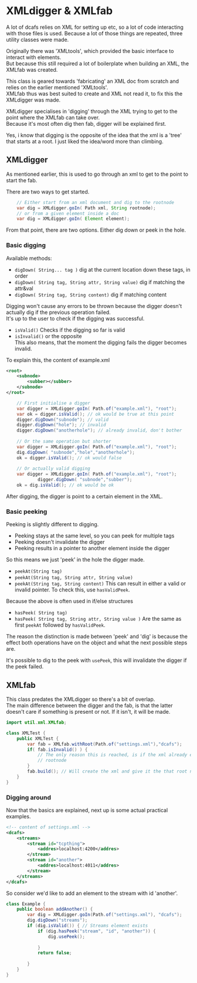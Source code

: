 # XMLdigger & XMLfab

A lot of dcafs relies on XML for setting up etc, so a lot of code interacting with those files is used.
Because a lot of those things are repeated, three utility classes were made.

Originally there was 'XMLtools', which provided the basic interface to interact with elements.  
But because this still required a lot of boilerplate when building an XML, the XMLfab was created.

This class is geared towards 'fabricating' an XML doc from scratch and relies on the earlier mentioned 'XMLtools'.  
XMLfab thus was best suited to create and XML not read it, to fix this the XMLdigger was made.

XMLdigger specialises in 'digging' through the XML trying to get to the point where the XMLfab can take over.  
Because it's most often dig then fab, digger will be explained first.

Yes, i know that digging is the opposite of the idea that the xml is a 'tree' that starts at a root.
I just liked the idea/word more than climbing.

## XMLdigger

As mentioned earlier, this is used to go through an xml to get to the point to start the fab.

There are two ways to get started.
````java
    // Either start from an xml document and dig to the rootnode
    var dig = XMLdigger.goIn( Path xml, String rootnode);
    // or from a given element inside a doc
    var dig = XMLdigger.goIn( Element element);
````
From that point, there are two options. Either dig down or peek in the hole.  

### Basic digging
Available methods:
- `digDown( String... tag )` dig at the current location down these tags, in order
- `digDown( String tag, String attr, String value)` dig if matching the attr&val 
- `digDown( String tag, String content)` dig if matching content

Digging won't cause any errors to be thrown because the digger doesn't actually dig if the previous operation failed.  
It's up to the user to check if the digging was successful.
- `isValid()` Checks if the digging so far is valid
- `isInvalid()` or the opposite  
This also means, that the moment the digging fails the digger becomes invalid.

To explain this, the content of example.xml
````xml
<root>
    <subnode>
        <subber></subber>
    </subnode>
</root>
````
````java
    // First initialise a digger
    var digger = XMLdigger.goIn( Path.of("example.xml"), "root");
    var ok = digger.isValid(); // ok would be true at this point
    digger.digDown("subnode"); // valid
    digger.digDown("hole"); // invalid
    digger.digDown("anotherhole"); // already invalid, don't bother 
    
    // Or the same operation but shorter
    var digger = XMLdigger.goIn( Path.of("example.xml"), "root");
    dig.digDown( "subnode","hole","anotherhole");
    ok = digger.isValid(); // ok would false
            
    // Or actually valid digging
    var digger = XMLdigger.goIn( Path.of("example.xml"), "root");
            digger.digDown( "subnode","subber");
    ok = dig.isValid(); // ok would be ok
````
After digging, the digger is point to a certain element in the XML.

### Basic peeking

Peeking is slightly different to digging.  
- Peeking stays at the same level, so you can peek for multiple tags 
- Peeking doesn't invalidate the digger
- Peeking results in a pointer to another element inside the digger

So this means we just 'peek' in the hole the digger made. 
- `peekAt(String tag)`  
- `peekAt(String tag, String attr, String value)`
- `peekAt(String tag, String content)`
This can result in either a valid or invalid pointer. To check this, use `hasValidPeek`.  

Because the above is often used in if/else structures
- `hasPeek( String tag) `
- `hasPeek( String tag, String attr, String value )`
Are the same as first `peekAt` followed by `hasValidPeek`.

The reason the distinction is made between 'peek' and 'dig' is because the effect both operations
have on the object and what the next possible steps are.

It's possible to dig to the peek with `usePeek`, this will invalidate the digger if the peek failed.

## XMLfab

This class predates the XMLdigger so there's a bit of overlap.  
The main difference between the digger and the fab, is that the latter doesn't care if something
is present or not. If it isn't, it will be made.

````java 
import util.xml.XMLfab;

class XMLTest {
    public XMLTest {
        var fab = XMLfab.withRoot(Path.of("settings.xml"),"dcafs");
        if( fab.isInvalid() ) {
            // The only reason this is reached, is if the xml already exists with a different
            // rootnode
        }
        fab.build(); // Will create the xml and give it the that root node
    }
}
````
### Digging around

Now that the basics are explained, next up is some actual practical examples.
````xml
<!-- content of settings.xml -->
<dcafs>
    <streams>
        <stream id="tcpthing">
            <addres>localhost:4200</addres>
        </stream>
        <stream id="another">
            <addres>localhost:4011</addres>
        </stream>
    </streams>
</dcafs>
````
So consider we'd like to add an element to the stream with id 'another'.
````java
class Example {
    public boolean addAnother() {
        var dig = XMLdigger.goIn(Path.of("settings.xml"), "dcafs");
        dig.digDown("streams");
        if (dig.isValid()) { // Streams element exists
            if (dig.hasPeek("stream", "id", "another")) {
                dig.usePeek();
                
            } 
            return false;
            
        }
    }
}
````